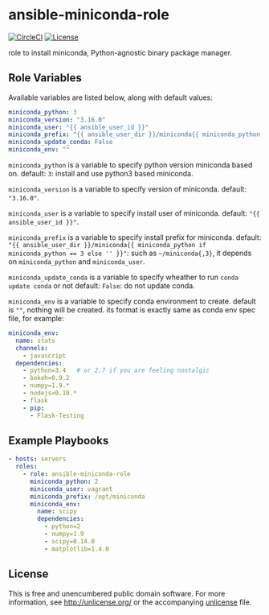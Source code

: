 # ansible-miniconda-role

[![CircleCI](https://img.shields.io/circleci/project/uchida/ansible-miniconda-role.svg)](https://circleci.com/gh/uchida/ansible-miniconda-role)
[![License](https://img.shields.io/github/license/uchida/ansible-miniconda-role.svg)](http://unlicense.org/)

role to install miniconda, Python-agnostic binary package manager.

## Role Variables

Available variables are listed below, along with default values:

```yaml
miniconda_python: 3
miniconda_version: "3.16.0"
miniconda_user: "{{ ansible_user_id }}"
miniconda_prefix: "{{ ansible_user_dir }}/miniconda{{ miniconda_python if miniconda_python == 3 else '' }}"
miniconda_update_conda: False
miniconda_env: ""
```

`miniconda_python` is a variable to specify python version miniconda based on.
default: `3`: install and use python3 based miniconda.

`miniconda_version` is a variable to specify version of miniconda.
default: `"3.16.0"`.

`miniconda_user` is a variable to specify install user of miniconda.
default: `"{{ ansible_user_id }}"`.

`miniconda_prefix` is a variable to specify install prefix for miniconda.
default: `"{{ ansible_user_dir }}/miniconda{{ miniconda_python if miniconda_python == 3 else '' }}"`:
such as `~/miniconda{,3}`, it depends on `miniconda_python` and `miniconda_user`.

`miniconda_update_conda` is a variable to specify wheather to run `conda update conda` or not
default: `False`: do not update conda.

`miniconda_env` is a variable to specify conda environment to create.
default is `""`, nothing will be created.
its format is exactly same as conda env spec file, for example:
```yaml
miniconda_env:
  name: stats
  channels:
    - javascript
  dependencies:
    - python=3.4   # or 2.7 if you are feeling nostalgic
    - bokeh=0.9.2
    - numpy=1.9.*
    - nodejs=0.10.*
    - flask
    - pip:
      - Flask-Testing
```

## Example Playbooks

```yaml
- hosts: servers
  roles:
    - role: ansible-miniconda-role
      miniconda_python: 2
      miniconda_user: vagrant
      miniconda_prefix: /opt/miniconda
      miniconda_env:
        name: scipy
        dependencies:
          - python=2
          - numpy=1.9
          - scipy=0.14.0
          - matplotlib=1.4.0
```

## License

This is free and unencumbered public domain software.  For more information,
see http://unlicense.org/ or the accompanying [unlicense](unlicense) file.

